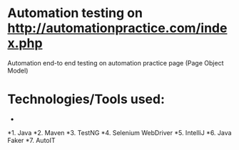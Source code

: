 # Automation testing on http://automationpractice.com/index.php

Automation end-to end testing on automation practice page (Page Object Model)

# Technologies/Tools used:
*
*1. Java
*2. Maven
*3. TestNG
*4. Selenium WebDriver
*5. IntelliJ
*6. Java Faker
*7. AutoIT
